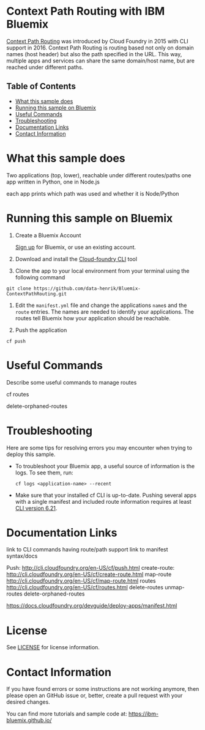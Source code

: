 # Context Path Routing with IBM Bluemix

[Context Path Routing](https://www.cloudfoundry.org/context-path-routing/) was introduced by Cloud Foundry in 2015 with CLI support in 2016. Context Path Routing is routing based not only on domain names (host header) but also the path specified in the URL. This way, multiple apps and services can share the same domain/host name, but are reached under different paths.

## Table of Contents
* [What this sample does](#what-this-sample-does)
* [Running this sample on Bluemix](#running-this-sample-on-bluemix)
* [Useful Commands](#useful-commands)
* [Troubleshooting](#troubleshooting)
* [Documentation Links](#documentation-links)
* [Contact Information](#contact-information)


# What this sample does
Two applications (top, lower), reachable under different routes/paths
one app written in Python, one in Node.js   

each app prints which path was used and whether it is Node/Python


# Running this sample on Bluemix

1. Create a Bluemix Account

    [Sign up][bluemix_signup_url] for Bluemix, or use an existing account.

1. Download and install the [Cloud-foundry CLI][cloud_foundry_url] tool

1. Clone the app to your local environment from your terminal using the following command

  ```
  git clone https://github.com/data-henrik/Bluemix-ContextPathRouting.git
  ```

1. Edit the `manifest.yml` file and change the applications `name`s and the `route` entries. The names are needed to identify your applications. The routes tell Bluemix how your application should be reachable.
  

1. Push the application

  ```
  cf push
  ```
  
# Useful Commands
Describe some useful commands to manage routes

cf routes

delete-orphaned-routes

# Troubleshooting

Here are some tips for resolving errors you may encounter when trying to deploy this sample.

- To troubleshoot your Bluemix app, a useful source of information is the logs. To see them, run:

    ```
    cf logs <application-name> --recent
    ```

- Make sure that your installed cf CLI is up-to-date. Pushing several apps with a single manifest and
  included route information requires at least [CLI version 6.21](https://github.com/cloudfoundry/cli/releases/tag/v6.21.0).
  
  
# Documentation Links

link to CLI commands having route/path support
link to manifest syntax/docs

Push: http://cli.cloudfoundry.org/en-US/cf/push.html
create-route: http://cli.cloudfoundry.org/en-US/cf/create-route.html
map-route http://cli.cloudfoundry.org/en-US/cf/map-route.html
routes http://cli.cloudfoundry.org/en-US/cf/routes.html
delete-routes
unmap-routes
delete-orphaned-routes

https://docs.cloudfoundry.org/devguide/deploy-apps/manifest.html

# License
See [LICENSE](LICENSE) for license information.

# Contact Information
If you have found errors or some instructions are not working anymore, then please open an GitHub issue or, better, create a pull request with your desired changes.

You can find more tutorials and sample code at:
https://ibm-bluemix.github.io/

[cloud_foundry_url]: https://github.com/cloudfoundry/cli
[bluemix_signup_url]: https://console.ng.bluemix.net/
